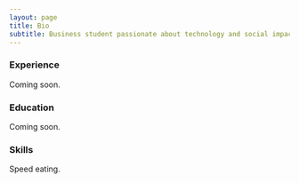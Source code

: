 ```yaml
---
layout: page
title: Bio
subtitle: Business student passionate about technology and social impact
---
```

### Experience
Coming soon.

### Education
Coming soon.

### Skills
Speed eating.
